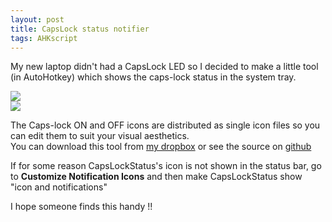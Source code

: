 ```yaml
---
layout: post
title: CapsLock status notifier
tags: AHKscript
---
```


My new laptop didn't had a CapsLock LED so I decided to make a little tool (in AutoHotkey) which shows the caps-lock status in the system tray.  

<img src="http://i.imgur.com/kUVfa6s.png"><br>
<img src="http://i.imgur.com/b3PPS0D.png">

The Caps-lock ON and OFF icons are distributed as single icon files so you can edit them to suit your visual aesthetics.  
You can download this tool from [my dropbox](https://dl.dropboxusercontent.com/u/116215806/ahkscripts/capslockstatus.zip) or see the source on [github](https://github.com/aviaryan/autohotkey-scripts/tree/master/Tools/capslockstatus)  

<div class="notify">If for some reason CapsLockStatus's icon is not shown in the status bar, go to <b>Customize Notification Icons</b> and then 
	make CapsLockStatus show "icon and notifications"</div>

I hope someone finds this handy !!  
